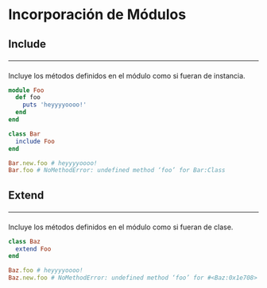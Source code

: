# Incorporación de Módulos

## Include <hr>

Incluye los métodos definidos en el módulo como si fueran de instancia.

```ruby
module Foo
  def foo
    puts 'heyyyyoooo!'
  end
end

class Bar
  include Foo
end

Bar.new.foo # heyyyyoooo!
Bar.foo # NoMethodError: undefined method ‘foo’ for Bar:Class
```

## Extend <hr>

Incluye los métodos definidos en el módulo como si fueran de clase.


```ruby
class Baz
  extend Foo
end

Baz.foo # heyyyyoooo!
Baz.new.foo # NoMethodError: undefined method ‘foo’ for #<Baz:0x1e708>
```
